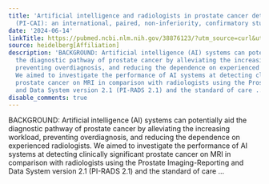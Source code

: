 ```yaml
---
title: 'Artificial intelligence and radiologists in prostate cancer detection on MRI
  (PI-CAI): an international, paired, non-inferiority, confirmatory study'
date: '2024-06-14'
linkTitle: https://pubmed.ncbi.nlm.nih.gov/38876123/?utm_source=curl&utm_medium=rss&utm_campaign=pubmed-2&utm_content=1FakS-2QOkCT8HsMOQP1bCRQ4YzyumYOmxmF0moLsQ3dFB1E9V&fc=20220326224207&ff=20240615180904&v=2.18.0.post9+e462414
source: heidelberg[Affiliation]
description: 'BACKGROUND: Artificial intelligence (AI) systems can potentially aid
  the diagnostic pathway of prostate cancer by alleviating the increasing workload,
  preventing overdiagnosis, and reducing the dependence on experienced radiologists.
  We aimed to investigate the performance of AI systems at detecting clinically significant
  prostate cancer on MRI in comparison with radiologists using the Prostate Imaging-Reporting
  and Data System version 2.1 (PI-RADS 2.1) and the standard of care ...'
disable_comments: true
---
```

BACKGROUND: Artificial intelligence (AI) systems can potentially aid the diagnostic pathway of prostate cancer by alleviating the increasing workload, preventing overdiagnosis, and reducing the dependence on experienced radiologists. We aimed to investigate the performance of AI systems at detecting clinically significant prostate cancer on MRI in comparison with radiologists using the Prostate Imaging-Reporting and Data System version 2.1 (PI-RADS 2.1) and the standard of care ...